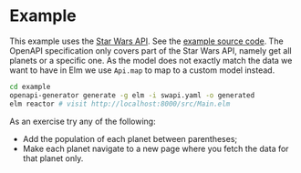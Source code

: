 # Example

This example uses the [Star Wars API](https://swapi.co/).
See the [example source code](https://github.com/eriktim/openapi-elm/tree/master/example).
The OpenAPI specification only covers part of the Star Wars API, namely get all planets or a specific one.
As the model does not exactly match the data we want to have in Elm we use `Api.map` to map to a custom model instead.

```bash
cd example
openapi-generator generate -g elm -i swapi.yaml -o generated
elm reactor # visit http://localhost:8000/src/Main.elm
```

As an exercise try any of the following:

* Add the population of each planet between parentheses;
* Make each planet navigate to a new page where you fetch the data for that planet only.